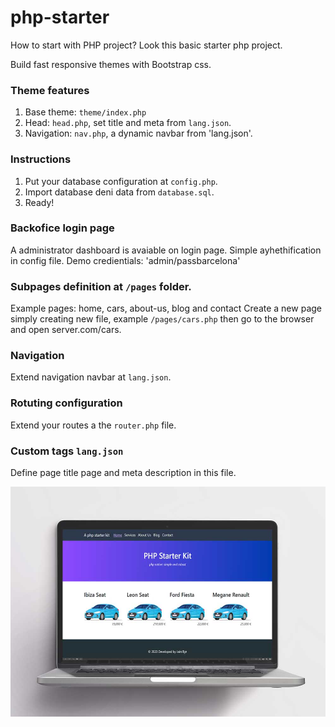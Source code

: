 # php-starter
How to start with PHP project? Look this basic starter php project. 

Build fast responsive themes with Bootstrap css.

### Theme features
1. Base theme: `theme/index.php`
2. Head: `head.php`, set title and meta from `lang.json`.
3. Navigation: `nav.php`, a dynamic navbar from 'lang.json'.

### Instructions
1. Put your database configuration at `config.php`.
2. Import database deni data from `database.sql`.
3. Ready!

### Backofice login page
A administrator dashboard is avaiable on login page.
Simple ayhethification in config file.
Demo credientials: 'admin/passbarcelona'

### Subpages definition at `/pages` folder.
Example pages: home, cars, about-us, blog and contact
Create a new page simply creating new file, example `/pages/cars.php`  then go to the browser and open server.com/cars.

### Navigation 
Extend navigation navbar at `lang.json`.

### Rotuting configuration
Extend your routes a the `router.php` file.

### Custom tags `lang.json`
Define page title page and meta description in this file.


![A snaphot of this aplication](snapshot.jpg)